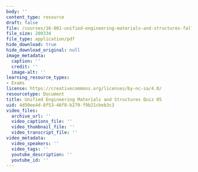 ```yaml
---
body: ''
content_type: resource
draft: false
file: /courses/16-001-unified-engineering-materials-and-structures-fall-2021/mit16_001_f21_q05.pdf
file_size: 209334
file_type: application/pdf
hide_download: true
hide_download_original: null
image_metadata:
  caption: ''
  credit: ''
  image-alt: ''
learning_resource_types:
- Exams
license: https://creativecommons.org/licenses/by-nc-sa/4.0/
resourcetype: Document
title: Unified Engineering Materials and Structures Quiz 05
uid: 4d50ee4d-8f53-46f8-b279-f9b21cbeb3c3
video_files:
  archive_url: ''
  video_captions_file: ''
  video_thumbnail_file: ''
  video_transcript_file: ''
video_metadata:
  video_speakers: ''
  video_tags: ''
  youtube_description: ''
  youtube_id: ''
---
```

